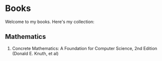 # Books

Welcome to my books. Here's my collection:

## Mathematics
1. Concrete Mathematics: A Foundation for Computer Science, 2nd Edition (Donald E. Knuth, et al)
